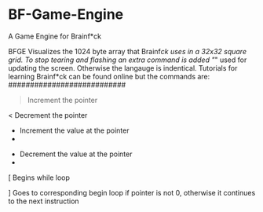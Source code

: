 # BF-Game-Engine
A Game Engine for Brainf*ck

BFGE Visualizes the 1024 byte array that Brainf*ck uses in a 32x32 square grid.
To stop tearing and flashing an extra command is added "*" used for updating the screen.
Otherwise the langauge is indentical. Tutorials for learning Brainf*ck can be found online but the commands are:
###########################

> Increment the pointer

< Decrement the pointer

+ Increment the value at the pointer
+ 
- Decrement the value at the pointer
- 
[ Begins while loop

] Goes to corresponding begin loop if pointer is not 0, otherwise it continues to the next instruction

